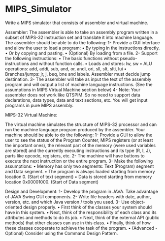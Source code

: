 # MIPS_Simulator

Write a MIPS simulator that consists of assembler and virtual machine.

Assembler:
The assembler is able to take an assembly program written in a subset of MIPS-32 instruction set and translate it into machine language. The assembler should be able to do the following:
  1-	Provide a GUI interface and allow the user to load a program:
    •	By typing in the instructions directly.
    •	Or by copying and pasting. 
    •	(Optional) By loading from a file.
  2-	Support the following instructions:
    •	The basic functions without pseudo-instructions and without function calls. 
    •	Loads and stores: lw, sw
    •	ALU operations: add, addi, sub, and, or, andi, ori, sll, slt, slti, lui
    •	Branches/jumps: jr, j, beq, bne and labels. Assembler must decide jump destination. 
  3-	The assembler will take as input the text of the assembly program and will output a list of machine language instructions. (See the    assumptions in MIPS Virtual Machine section below)
  4-	Note: Your assembler does not work like QTSPIM. So no need to support data declarations, data types, data and text sections, etc. You will get input programs in pure MIPS assembly.
  
MIPS-32 Virtual Machine: 

The virtual machine simulates the structure of MIPS-32 processor and can run the machine language program produced by the assembler. Your machine should be able to do the following:
  1-	Provide a GUI to allow the user to see the status of the Program Counter, MIPS registers (or at least the important ones), the relevant part of the memory (were used variables are stored) and the currently executing instructions and its type (R, I, J), parts like opcode, registers, etc. 
  2-	The machine will have buttons to execute the next instruction or the entire program.
  3-	Make the following assumptions:
    •	Memory has only two segments: Text (Program) segment and Data segment.
    •	The program is always loaded starting from memory location 0. (Start of text segment)
    •	Data is stored starting from memory location 0x00001000. (Start of Data segment) 
    
Design and Development: 
  1-	Develop the program in JAVA. Take advantage of JAVA Swing GUI components. 
  2-	Write file headers with date, author, version, etc. and which Java version /  tools you used.
  3-	Use object-oriented design properly. 
    •	First think of the classes your system should have in this system. 
    •	Next, think of the responsibility of each class and its attributes and methods to do its job.
    •	Next, think of the external API (public methods) that other classes can use in this class.
    •	Finally, think of how these classes cooperate to achieve the task of the program.
    •	(Advanced - Optional) Consider using the Command Design Pattern. 

